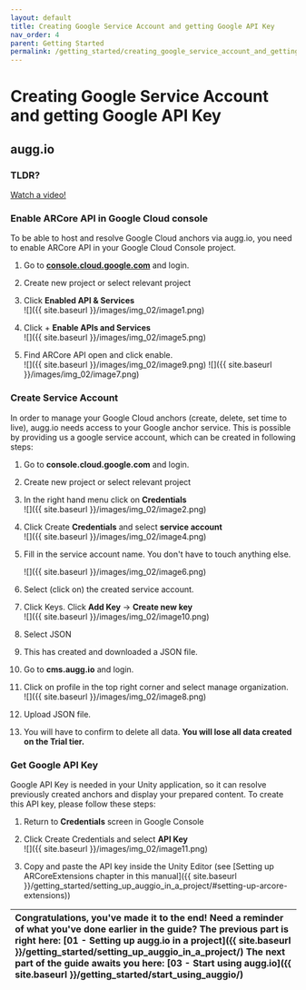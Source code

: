 ```yaml
---
layout: default
title: Creating Google Service Account and getting Google API Key
nav_order: 4
parent: Getting Started
permalink: /getting_started/creating_google_service_account_and_getting_google_api_key/
---
```


# **Creating Google Service Account and getting Google API Key**

## augg.io

### TLDR? 
[Watch a video!](https://www.youtube.com/watch?v=K4ElIdBGYg8)

### Enable ARCore API in Google Cloud console

To be able to host and resolve Google Cloud anchors via augg.io, you need to enable ARCore API in your Google Cloud Console project.

1. Go to **[console.cloud.google.com](https://console.cloud.google.com)** and login.

2. Create new project or select relevant project

3. Click **Enabled API & Services**  
   ![]({{ site.baseurl }}/images/img_02/image1.png) 
4. Click \+ **Enable APIs and Services**  
   ![]({{ site.baseurl }}/images/img_02/image5.png)  
5. Find ARCore API open and click enable.  
   ![]({{ site.baseurl }}/images/img_02/image9.png)
   ![]({{ site.baseurl }}/images/img_02/image7.png)

### Create Service Account

In order to manage your Google Cloud anchors (create, delete, set time to live), augg.io needs access to your Google anchor service. This is possible by providing us a google service account, which can be created in following steps:

1. Go to **console.cloud.google.com** and login.

2. Create new project or select relevant project

3. In the right hand menu click on **Credentials**  
   ![]({{ site.baseurl }}/images/img_02/image2.png)

4. Click Create **Credentials** and select **service account**  
   ![]({{ site.baseurl }}/images/img_02/image4.png)

5. Fill in the service account name. You don't have to touch anything else.

   ![]({{ site.baseurl }}/images/img_02/image6.png)

   

6. Select (click on) the created service account.

7. Click Keys. Click **Add Key** \-\> **Create new key**  
   ![]({{ site.baseurl }}/images/img_02/image10.png)

8. Select JSON

9. This has created and downloaded a JSON file.

10. Go to **cms.augg.io** and login.

11. Click on profile in the top right corner and select manage organization.  
    ![]({{ site.baseurl }}/images/img_02/image8.png)

12. Upload JSON file.

13. You will have to confirm to delete all data. **You will lose all data created on the Trial tier.**

### 

### Get Google API Key

Google API Key is needed in your Unity application, so it can resolve previously created anchors and display your prepared content. To create this API key, please follow these steps:

1. Return to **Credentials** screen in Google Console

2. Click Create Credentials and select **API Key**  
   ![]({{ site.baseurl }}/images/img_02/image11.png)

3. Copy and paste the API key inside the Unity Editor (see [Setting up ARCoreExtensions chapter in this manual]({{ site.baseurl }}/getting_started/setting_up_auggio_in_a_project/#setting-up-arcore-extensions))

| Congratulations, you've made it to the end! Need a reminder of what you've done earlier in the guide? The previous part is right here: [01 - Setting up augg.io in a project]({{ site.baseurl }}/getting_started/setting_up_auggio_in_a_project/) The next part of the guide awaits you here:  [03 - Start using augg.io]({{ site.baseurl }}/getting_started/start_using_auggio/) |
| :---- |
